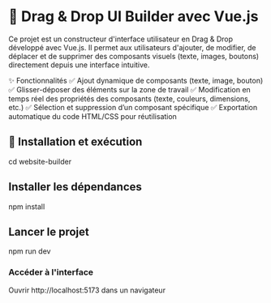 # 🎨 Drag & Drop UI Builder avec Vue.js

Ce projet est un constructeur d'interface utilisateur en Drag & Drop développé avec Vue.js. Il permet aux utilisateurs d'ajouter, de modifier, de déplacer et de supprimer des composants visuels (texte, images, boutons) directement depuis une interface intuitive.

✨ Fonctionnalités
✅ Ajout dynamique de composants (texte, image, bouton)
✅ Glisser-déposer des éléments sur la zone de travail
✅ Modification en temps réel des propriétés des composants (texte, couleurs, dimensions, etc.)
✅ Sélection et suppression d’un composant spécifique
✅ Exportation automatique du code HTML/CSS pour réutilisation

## 🚀 Installation et exécution  
cd website-builder

## Installer les dépendances
npm install

## Lancer le projet
npm run dev

### Accéder à l'interface
Ouvrir http://localhost:5173 dans un navigateur

